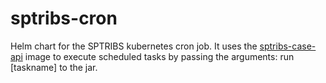 # sptribs-cron
Helm chart for the SPTRIBS kubernetes cron job. 
It uses the [sptribs-case-api](https://www.github.com/hmcts/sptribs-case-api) image to execute scheduled tasks by passing the arguments: run [taskname] to the jar.
